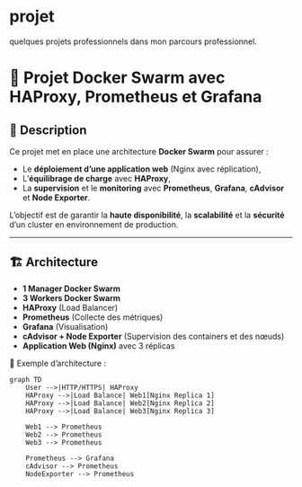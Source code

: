 # projet
quelques projets professionnels dans mon parcours professionnel.
# 🚀 Projet Docker Swarm avec HAProxy, Prometheus et Grafana

## 📌 Description
Ce projet met en place une architecture **Docker Swarm** pour assurer :
- Le **déploiement d’une application web** (Nginx avec réplication),
- L’**équilibrage de charge** avec **HAProxy**,
- La **supervision** et le **monitoring** avec **Prometheus**, **Grafana**, **cAdvisor** et **Node Exporter**.

L’objectif est de garantir la **haute disponibilité**, la **scalabilité** et la **sécurité** d’un cluster en environnement de production.

---

## 🏗️ Architecture
- **1 Manager Docker Swarm**
- **3 Workers Docker Swarm**
- **HAProxy** (Load Balancer)
- **Prometheus** (Collecte des métriques)
- **Grafana** (Visualisation)
- **cAdvisor + Node Exporter** (Supervision des containers et des nœuds)
- **Application Web (Nginx)** avec 3 réplicas

📌 Exemple d’architecture :  
```mermaid
graph TD
    User -->|HTTP/HTTPS| HAProxy
    HAProxy -->|Load Balance| Web1[Nginx Replica 1]
    HAProxy -->|Load Balance| Web2[Nginx Replica 2]
    HAProxy -->|Load Balance| Web3[Nginx Replica 3]

    Web1 --> Prometheus
    Web2 --> Prometheus
    Web3 --> Prometheus

    Prometheus --> Grafana
    cAdvisor --> Prometheus
    NodeExporter --> Prometheus
